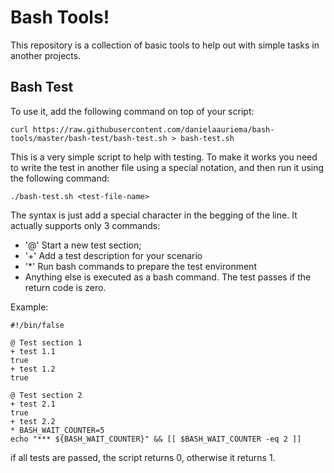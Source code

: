 # Bash Tools!

This repository is a collection of basic tools to help out with simple tasks in another projects.

## Bash Test

To use it, add the following command on top of your script:

```
curl https://raw.githubusercontent.com/danielaauriema/bash-tools/master/bash-test/bash-test.sh > bash-test.sh
```

This is a very simple script to help with testing. To make it works you need to write the test in another file using a special notation, and then run it using the following command: 

```
./bash-test.sh <test-file-name> 
```

The syntax is just add a special character in the begging of the line. It actually supports only 3 commands:

- '@' Start a new test section;
- '+' Add a test description for your scenario
- '*' Run bash commands to prepare the test environment
- Anything else is executed as a bash command. The test passes if the return code is zero.

Example:

```
#!/bin/false

@ Test section 1
+ test 1.1
true
+ test 1.2
true

@ Test section 2
+ test 2.1
true
+ test 2.2
* BASH_WAIT_COUNTER=5
echo "*** ${BASH_WAIT_COUNTER}" && [[ $BASH_WAIT_COUNTER -eq 2 ]]
```

if all tests are passed, the script returns 0, otherwise it returns 1.

